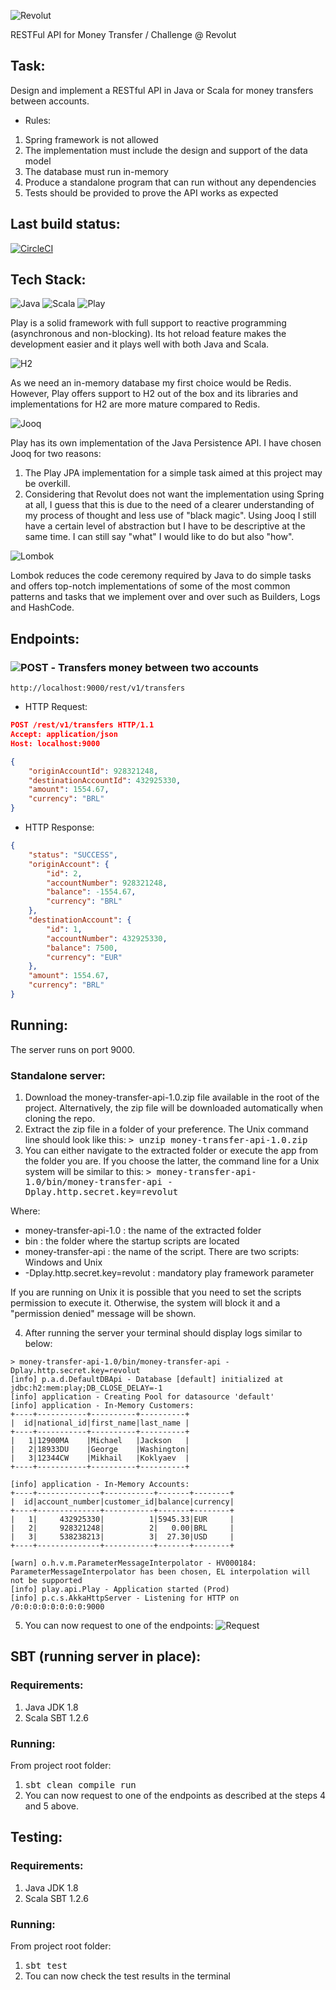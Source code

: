 ![Revolut](https://www.vectorlogo.zone/logos/revolut/revolut-card.png)

RESTFul API for Money Transfer / Challenge @ Revolut

## Task:
Design and implement a RESTful API in Java or Scala for money transfers between accounts.
* Rules:

1) Spring framework is not allowed
2) The implementation must include the design and support of the data model
3) The database must run in-memory
4) Produce a standalone program that can run without any dependencies
5) Tests should be provided to prove the API works as expected

## Last build status:
[![CircleCI](https://circleci.com/gh/allanneves/money-transfer-api/tree/master.svg?style=svg)](https://circleci.com/gh/allanneves/money-transfer-api/tree/master)

## Tech Stack:
![Java](https://img.shields.io/badge/Java-1.8-red.svg?style=plastic)
![Scala](https://img.shields.io/badge/Scala-2.12.7-blue.svg?style=plastic)
![Play](https://img.shields.io/badge/Play%20Framework-2.6.18-green.svg?style=plastic)

Play is a solid framework with full support to reactive programming (asynchronous and non-blocking). Its hot reload feature makes the development easier and it plays well with both Java and Scala.

![H2](https://img.shields.io/badge/h2Database-1.4.192-blue.svg?style=plastic)

As we need an in-memory database my first choice would be Redis. However, Play offers support to H2 out of the box and its libraries and implementations for H2 are more mature compared to Redis.

![Jooq](https://img.shields.io/badge/Jooq-3.11.5-blue.svg?style=plastic)

Play has its own implementation of the Java Persistence API. I have chosen Jooq for two reasons:
1) The Play JPA implementation for a simple task aimed at this project may be overkill.
2) Considering that Revolut does not want the implementation using Spring at all, I guess that this is due to the need of a clearer understanding of my process of thought and less use of "black magic". Using Jooq I still have a certain level of abstraction but I have to be descriptive at the same time. I can still say "what" I would like to do but also "how".

![Lombok](https://img.shields.io/badge/lombok-1.18.2-blue.svg?style=plastic)

Lombok reduces the code ceremony required by Java to do simple tasks and offers top-notch implementations of some of the most common patterns and tasks that we implement over and over such as Builders, Logs and HashCode.

## Endpoints:
### ![POST](https://img.shields.io/badge/POST-red.svg?style=plastic) - Transfers money between two accounts

```
http://localhost:9000/rest/v1/transfers
```

* HTTP Request:
```json
POST /rest/v1/transfers HTTP/1.1
Accept: application/json
Host: localhost:9000

{
	"originAccountId": 928321248,
	"destinationAccountId": 432925330,
	"amount": 1554.67,
	"currency": "BRL"
}
```

* HTTP Response:
```json
{
    "status": "SUCCESS",
    "originAccount": {
        "id": 2,
        "accountNumber": 928321248,
        "balance": -1554.67,
        "currency": "BRL"
    },
    "destinationAccount": {
        "id": 1,
        "accountNumber": 432925330,
        "balance": 7500,
        "currency": "EUR"
    },
    "amount": 1554.67,
    "currency": "BRL"
}
```

## Running:
The server runs on port 9000.
### Standalone server:
1) Download the money-transfer-api-1.0.zip file available in the root of the project. Alternatively, the zip file will be downloaded automatically when cloning the repo.
2) Extract the zip file in a folder of your preference. The Unix command line should look like this: <kbd>> unzip money-transfer-api-1.0.zip</kbd>
3) You can either navigate to the extracted folder or execute the app from the folder you are. If you choose the latter, the command line for a Unix system will be similar to this: <kbd>> money-transfer-api-1.0/bin/money-transfer-api -Dplay.http.secret.key=revolut</kbd>

Where:
   * money-transfer-api-1.0 : the name of the extracted folder
   * bin : the folder where the startup scripts are located
   * money-transfer-api : the name of the script. There are two scripts: Windows and Unix
   * -Dplay.http.secret.key=revolut : mandatory  play framework parameter


If you are running on Unix it is possible that you need to set the scripts permission to execute it. Otherwise, the system will block it and a "permission denied" message will be shown.

4) After running the server your terminal should display logs similar to below:
```
> money-transfer-api-1.0/bin/money-transfer-api -Dplay.http.secret.key=revolut
[info] p.a.d.DefaultDBApi - Database [default] initialized at jdbc:h2:mem:play;DB_CLOSE_DELAY=-1
[info] application - Creating Pool for datasource 'default'
[info] application - In-Memory Customers:
+----+-----------+----------+----------+
|  id|national_id|first_name|last_name |
+----+-----------+----------+----------+
|   1|12900MA    |Michael   |Jackson   |
|   2|18933DU    |George    |Washington|
|   3|12344CW    |Mikhail   |Koklyaev  |
+----+-----------+----------+----------+

[info] application - In-Memory Accounts:
+----+--------------+-----------+-------+--------+
|  id|account_number|customer_id|balance|currency|
+----+--------------+-----------+-------+--------+
|   1|     432925330|          1|5945.33|EUR     |
|   2|     928321248|          2|   0.00|BRL     |
|   3|     538238213|          3|  27.30|USD     |
+----+--------------+-----------+-------+--------+

[warn] o.h.v.m.ParameterMessageInterpolator - HV000184: ParameterMessageInterpolator has been chosen, EL interpolation will not be supported
[info] play.api.Play - Application started (Prod)
[info] p.c.s.AkkaHttpServer - Listening for HTTP on /0:0:0:0:0:0:0:0:9000
```

5) You can now request to one of the endpoints:
![Request](https://image.ibb.co/kTapbV/Screenshot-2018-10-26-at-01-58-50.png)

## SBT (running server in place):
### Requirements:
1) Java JDK 1.8
2) Scala SBT 1.2.6
### Running:
From project root folder:
1) <kbd>sbt clean compile run</kbd>
2) You can now request to one of the endpoints as described at the steps 4 and 5 above.

## Testing:
### Requirements:
1) Java JDK 1.8
2) Scala SBT 1.2.6
### Running:
From project root folder:
1) <kbd>sbt test</kbd>
2) Tou can now check the test results in the terminal